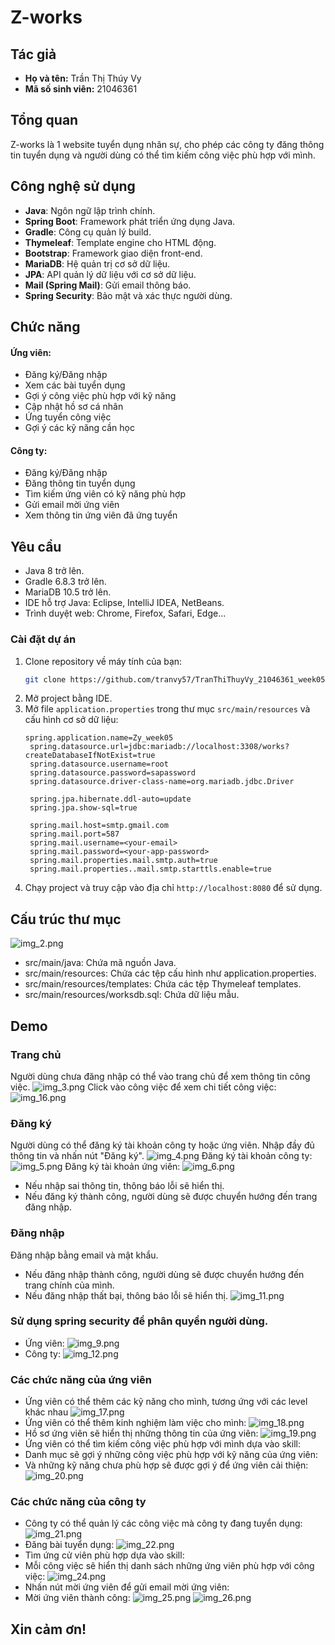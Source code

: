 # Z-works
## Tác giả
- **Họ và tên:** Trần Thị Thúy Vy
- **Mã số sinh viên:** 21046361
## Tổng quan 
Z-works là 1 website tuyển dụng nhân sự, cho phép các công ty đăng thông tin tuyển dụng và người dùng có thể tìm kiếm công việc phù hợp với mình.
## Công nghệ sử dụng
- **Java**: Ngôn ngữ lập trình chính.
- **Spring Boot**: Framework phát triển ứng dụng Java.
- **Gradle**: Công cụ quản lý build.
- **Thymeleaf**: Template engine cho HTML động.
- **Bootstrap**: Framework giao diện front-end.
- **MariaDB**: Hệ quản trị cơ sở dữ liệu.
- **JPA**: API quản lý dữ liệu với cơ sở dữ liệu.
- **Mail (Spring Mail)**: Gửi email thông báo.
- **Spring Security**: Bảo mật và xác thực người dùng.

## Chức năng
#### **Ứng viên:**
- Đăng ký/Đăng nhập
- Xem các bài tuyển dụng
- Gợi ý công việc phù hợp với kỹ năng
- Cập nhật hồ sơ cá nhân
- Ứng tuyển công việc
- Gợi ý các kỹ năng cần học

#### **Công ty:**
- Đăng ký/Đăng nhập
- Đăng thông tin tuyển dụng
- Tìm kiếm ứng viên có kỹ năng phù hợp
- Gửi email mời ứng viên
- Xem thông tin ứng viên đã ứng tuyển


## Yêu cầu
- Java 8 trở lên.
- Gradle 6.8.3 trở lên.
- MariaDB 10.5 trở lên.
- IDE hỗ trợ Java: Eclipse, IntelliJ IDEA, NetBeans.
- Trình duyệt web: Chrome, Firefox, Safari, Edge...

### Cài đặt dự án
1. Clone repository về máy tính của bạn:
   ```bash
   git clone https://github.com/tranvy57/TranThiThuyVy_21046361_week05.git
    ```
2. Mở project bằng IDE.
3. Mở file `application.properties` trong thư mục `src/main/resources` và cấu hình cơ sở dữ liệu:
   ```properties
   spring.application.name=Zy_week05
    spring.datasource.url=jdbc:mariadb://localhost:3308/works?createDatabaseIfNotExist=true
    spring.datasource.username=root
    spring.datasource.password=sapassword
    spring.datasource.driver-class-name=org.mariadb.jdbc.Driver
    
    spring.jpa.hibernate.ddl-auto=update
    spring.jpa.show-sql=true
    
    spring.mail.host=smtp.gmail.com
    spring.mail.port=587
    spring.mail.username=<your-email>
    spring.mail.password=<your-app-password>
    spring.mail.properties.mail.smtp.auth=true
    spring.mail.properties..mail.smtp.starttls.enable=true
   ```
4. Chạy project và truy cập vào địa chỉ `http://localhost:8080` để sử dụng.

## Cấu trúc thư mục
![img_2.png](img_2.png)
- src/main/java: Chứa mã nguồn Java.
- src/main/resources: Chứa các tệp cấu hình như application.properties.
- src/main/resources/templates: Chứa các tệp Thymeleaf templates.
- src/main/resources/worksdb.sql: Chứa dữ liệu mẫu.

## Demo
### Trang chủ
Người dùng chưa đăng nhập có thể vào trang chủ để xem thông tin công việc.
![img_3.png](img_3.png)
Click vào công việc để xem chi tiết công việc:
![img_16.png](img_16.png)
### Đăng ký
Người dùng có thể đăng ký tài khoản công ty hoặc ứng viên.
Nhập đầy đủ thông tin và nhấn nút "Đăng ký".
![img_4.png](img_4.png)
Đăng ký tài khoản công ty:
![img_5.png](img_5.png)
Đăng ký tài khoản ứng viên:
![img_6.png](img_6.png)
- Nếu nhập sai thông tin, thông báo lỗi sẽ hiển thị.
- Nếu đăng ký thành công, người dùng sẽ được chuyển hướng đến trang đăng nhập.

### Đăng nhập
Đăng nhập bằng email và mật khẩu.
- Nếu đăng nhập thành công, người dùng sẽ được chuyển hướng đến trang chính của mình.
- Nếu đăng nhập thất bại, thông báo lỗi sẽ hiển thị.
![img_11.png](img_11.png)
### Sử dụng spring security để phân quyền người dùng.
- Ứng viên:
![img_9.png](img_9.png)
- Công ty:
![img_12.png](img_12.png)

### Các chức năng của ứng viên
- Ứng viên có thể thêm các kỹ năng cho mình, tương ứng với các level khác nhau
![img_17.png](img_17.png)
- Ứng viên có thể thêm kinh nghiệm làm việc cho mình:
![img_18.png](img_18.png)
- Hồ sơ ứng viên sẽ hiển thị những thông tin của ứng viên:
![img_19.png](img_19.png)
- Ứng viên có thể tìm kiếm công việc phù hợp với mình dựa vào skill:
- Danh mục sẽ gợi ý những công việc phù hợp với kỹ năng của ứng viên:
- Và những kỹ năng chưa phù hợp sẽ được gợi ý để ứng viên cải thiện:
![img_20.png](img_20.png)

### Các chức năng của công ty
- Công ty có thể quản lý các công việc mà công ty đang tuyển dụng:
![img_21.png](img_21.png)
- Đăng bài tuyển dụng:
![img_22.png](img_22.png)
- Tìm ứng cử viên phù hợp dựa vào skill:
- Mỗi công việc sẽ hiển thị danh sách những ứng viên phù hợp với công việc:
![img_24.png](img_24.png)
- Nhấn nút mời ứng viên để gửi email mời ứng viên:
- Mời ứng viên thành công:
![img_25.png](img_25.png)
![img_26.png](img_26.png)

## Xin cảm ơn!






